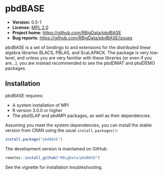 # pbdBASE 

* **Version:** 0.5-1
* **License:** [MPL 2.0](https://www.mozilla.org/MPL/2.0/)
* **Project home**: https://github.com/RBigData/pbdBASE
* **Bug reports**: https://github.com/RBigData/pbdBASE/issues


pbdBASE is a set of bindings to and extensions for the distributed linear algebra libraries BLACS, PBLAS, and ScaLAPACK.  The package is very low-level, and unless you are very familiar with these libraries (or even if you are...), you are instead recommended to see the pbdDMAT and pbdDEMO packages.



## Installation

pbdBASE requires:

* A system installation of MPI
* R version 3.0.0 or higher
* The pbdSLAP and pbdMPI packages, as well as their dependencies.

Assuming you meet the system dependencies, you can install the stable version from CRAN using the usual `install.packages()`:

```r
install.package("pbdBASE")
```

The development version is maintained on GitHub:

```r
remotes::install_github("RBigData/pbdBASE")
```

See the vignette for installation troubleshooting.
